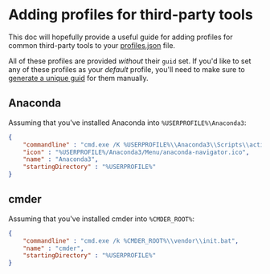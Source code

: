 # Adding profiles for third-party tools

This doc will hopefully provide a useful guide for adding profiles for common
third-party tools to your
[profiles.json](https://github.com/microsoft/terminal/blob/master/doc/user-docs/UsingJsonSettings.md)
file.

All of these profiles are provided _without_ their `guid` set. If you'd like to
set any of these profiles as your _default_ profile, you'll need to make sure to
[generate a unique guid](https://www.guidgenerator.com/) for them manually.

## Anaconda

Assuming that you've installed Anaconda into `%USERPROFILE%\Anaconda3`:

```json
{
    "commandline" : "cmd.exe /K %USERPROFILE%\\Anaconda3\\Scripts\\activate.bat %USERPROFILE%\\Anaconda3",
    "icon" : "%USERPROFILE%/Anaconda3/Menu/anaconda-navigator.ico",
    "name" : "Anaconda3",
    "startingDirectory" : "%USERPROFILE%"
}
```

## cmder

Assuming that you've installed cmder into `%CMDER_ROOT%`:

```json
{
    "commandline" : "cmd.exe /k %CMDER_ROOT%\\vendor\\init.bat",
    "name" : "cmder",
    "startingDirectory" : "%USERPROFILE%"
}
```
